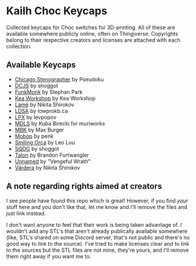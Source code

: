 # Kailh Choc Keycaps

Collected keycaps for Choc switches for 3D-printing. All of these are available
somewhere publicly online, often on Thingiverse. Copyrights belong to their
respective creators and licenses are attached with each collection.

## Available Keycaps

- [Chicago Stenographer](Chicago/) by Pseudoku
- [DCJS](DCJS/) by shoggot
- [FunkMonk](FunkMonk/) by Stephan Park
- [Kea Workshop](Kea/) by Kea Workshop
- [Lamé](Lamé/) by Nikita Shirokov
- [LDSA](LDSA/) by lowprokb.ca
- [LPX](https://github.com/levpopov/LPX/tree/main) by levpopov
- [MDLS](https://github.com/muriworks/mlds-keycaps) by Kuba Birecki for muriworks
- [MBK](MBK/) by Max Burger
- [Mobop](Mobop/) by penk
- [Smiling Orca](SmilingOrca/) by Leo Lou
- [SQDG](SQDG/) by shoggot
- [Talon](Talon/) by Brandon Furtwangler
- [Unnamed](Vengeful-Wrath/) by "Vengeful Wrath"
- [Värdera](VRD/) by Nikita Shirokov

## A note regarding rights aimed at creators

I see people have found this repo which is great! However, if you find _your_
stuff here and you don't like that, let me know and I'll remove the files and
just link instead.

I don't want anyone to feel that their work is being taken advantage of. I
wouldn't add any STL's that aren't already publically available somewhere
(like, STL's shared on some Discord server, that's not public and there's no
good way to link to the source). I've tried to make licenses clear and to link
to the sources but the STL files are not mine, they're yours, and I'll remove
them right away if you want me to.
